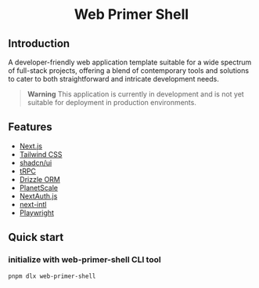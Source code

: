 <h1 align="center">
	Web Primer Shell
</h1>

## Introduction

A developer-friendly web application template suitable for a wide spectrum of full-stack projects, offering a blend of contemporary tools and solutions to cater to both straightforward and intricate development needs.

> **Warning**
> This application is currently in development and is not yet suitable for deployment in production environments.

## Features

-   [Next.js](https://nextjs.org)
-   [Tailwind CSS](https://tailwindcss.com)
-   [shadcn/ui](https://ui.shadcn.com)
-   [tRPC](https://trpc.io)
-   [Drizzle ORM](https://orm.drizzle.team)
-   [PlanetScale](https://orm.drizzle.team)
-   [NextAuth.js](https://next-auth.js.org)
-   [next-intl](https://next-intl-docs.vercel.app)
-   [Playwright](https://playwright.dev)

## Quick start

### initialize with web-primer-shell CLI tool

```bash
pnpm dlx web-primer-shell
```
